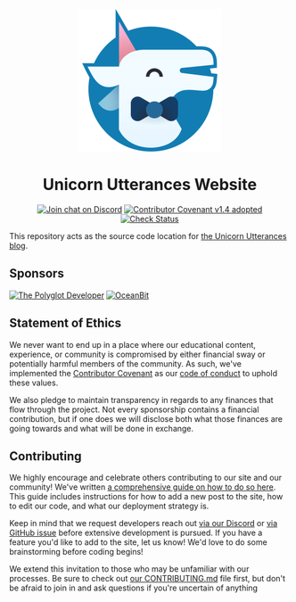 <p align="center">
    <img alt="Unicorn Utterances logo" width="256" src="./src/assets/unicorn_utterances_logo_512.png"/>
</p>
<h1 align="center">
  Unicorn Utterances Website
</h1>
<div align="center">

[![Join chat on Discord](https://badgen.net/badge/discord/join%20chat/7289DA?icon=discord)](https://discord.gg/FMcvc6T)
[![Contributor Covenant v1.4 adopted](https://badgen.net/badge/Contributor%20Covenant/v1.4%20adopted/ff69b4)](CODE_OF_CONDUCT.md)
[![Check Status](https://badgen.net/github/checks/unicorn-utterances/unicorn-utterances/?icon=github)](https://github.com/unicorn-utterances/unicorn-utterances/actions)

</div>

This repository acts as the source code location for [the Unicorn Utterances blog](https://unicorn-utterances.com).

## Sponsors

<a href="https://www.thepolyglotdeveloper.com/" target="_blank" rel="noopener noreferrer sponsored"><img alt="The Polyglot Developer" src="https://unicorn-utterances.com/sponsors/the-polyglot-developer.svg" width="300"/></a>
<a href="https://oceanbit.dev/" target="_blank" rel="noopener noreferrer sponsored"><img alt="OceanBit" src="https://unicorn-utterances.com/sponsors/oceanbit.svg" width="300"/></a>

## Statement of Ethics

We never want to end up in a place where our educational content, experience,
or community is compromised by either financial sway or potentially harmful
members of the community. As such, we've implemented the
[Contributor Covenant](https://www.contributor-covenant.org/)
as our [code of conduct](CODE_OF_CONDUCT.md) to uphold these values.

We also pledge to maintain transparency in regards to any finances that flow
through the project. Not every sponsorship contains a financial contribution,
but if one does we will disclose both what those finances
are going towards and what will be done in exchange.

## Contributing

We highly encourage and celebrate others contributing to our site and our community! We've written [a comprehensive guide on how to do so here](./CONTRIBUTING.md). This guide includes instructions for how to add a new post to the site, how to edit our code, and what our deployment strategy is.

Keep in mind that we request developers reach out [via our Discord](https://discord.gg/FMcvc6T) or [via GitHub issue](https://github.com/unicorn-utterances/unicorn-utterances/issues/new) before extensive development is pursued. If you have a feature you'd like to add to the site, let us know! We'd love to do some brainstorming before coding begins!

We extend this invitation to those who may be unfamiliar with our processes. Be sure to check out [our CONTRIBUTING.md](./CONTRIBUTING.md) file first, but don't be afraid to join in and ask questions if you're uncertain of anything

